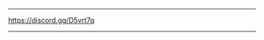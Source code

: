 -----------------------------------------------------------------------------------------------

https://discord.gg/D5vrt7q

-----------------------------------------------------------------------------------------------
